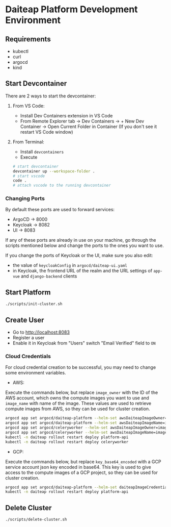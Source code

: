 # Daiteap Platform Development Environment

## Requirements

- kubectl
- curl
- argocd
- kind

## Start Devcontainer

There are 2 ways to start the devcontainer:

1. From VS Code:

    - Install Dev Containers extension in VS Code
    - From Remote Explorer tab -> Dev Containers -> + New Dev Container
      -> Open Current Folder in Container (If you don't see it restart VS Code window)

2. From Terminal:

    - Install `devcontainers`
    - Execute

    ```sh
    # start devcontainer
    devcontainer up --workspace-folder .
    # start vscode
    code .
    # attach vscode to the running devcontainer
    ```

### Changing Ports

By default these ports are used to forward services:

- ArgoCD -> 8000
- Keycloak -> 8082
- UI -> 8083

If any of these ports are already in use on your machine,
go through the scripts mentioned below and change the ports
to the ones you want to use.

If you change the ports of Keycloak or the UI, make sure you also edit:

- the value of `keycloakConfig` in `argocd/daiteap-ui.yaml`
- in Keycloak, the frontend URL of the realm and the URL settings
  of `app-vue` and `django-backend` clients

## Start Platform

```bash
./scripts/init-cluster.sh
```

## Create User

- Go to <http://localhost:8083>
- Register a user
- Enable it in Keycloak from "Users" switch "Email Verified" field to `ON`

### Cloud Credentials

For cloud credential creation to be successful,
you may need to change some environment variables.

- AWS:

Execute the commands below, but replace `image_owner`
with the ID of the AWS account, which owns the compute images you want to use
and `image_name` with name of the image. These values are used to
retrieve compute images from AWS, so they can be used for cluster creation.

```bash
argocd app set argocd/daiteap-platform --helm-set awsDaiteapImageOwner=image_owner
argocd app set argocd/daiteap-platform --helm-set awsDaiteapImageName=image_name
argocd app set argocd/celeryworker --helm-set awsDaiteapImageOwner=image_owner
argocd app set argocd/celeryworker --helm-set awsDaiteapImageName=image_name
kubectl -n daiteap rollout restart deploy platform-api
kubectl -n daiteap rollout restart deploy celeryworker
```

- GCP:

Execute the commands below, but replace `key_base64_encoded`
with a GCP service account json key encoded in base64.
This key is used to give access to the compute images of a GCP project,
so they can be used for cluster creation.

```bash
argocd app set argocd/daiteap-platform --helm-set daiteapImageCredentials=key_base64_encoded
kubectl -n daiteap rollout restart deploy platform-api
```

## Delete Cluster

```bash
./scripts/delete-cluster.sh
```
